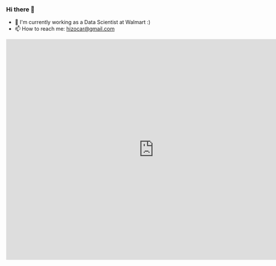 ### Hi there 👋
- 🔭 I'm currently working as a Data Scientist at Walmart :)
- 📫 How to reach me: hizocar@gmail.com

<iframe src="https://calendar.google.com/calendar/embed?src=hizocar%40gmail.com&ctz=America%2FSantiago" style="border: 0" width="800" height="600" frameborder="0" scrolling="no"></iframe>
<!--
**hizocar/hizocar** is a ✨ _special_ ✨ repository because its `README.md` (this file) appears on your GitHub profile.

Here are some ideas to get you started:

- 🔭 I’m currently working on Walmart ...
- 🌱 I’m currently learning ...
- 👯 I’m looking to collaborate on ...
- 🤔 I’m looking for help with ...
- 💬 Ask me about ...
- 📫 How to reach me: ...
- 😄 Pronouns: ...
- ⚡ Fun fact: ...
-->
